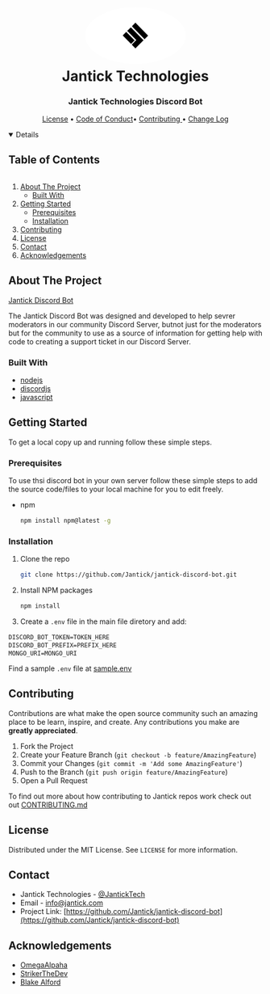 
<h1 align="center" style="position: relative;">
    <img width="200" style="border-radius: 50%;" src="./src/assets/images/jantick-logo-black.png"/><br>
    Jantick Technologies 
</h1>

<h3 align="center">Jantick Technologies Discord Bot</h3>

<p align="center">
    <a href="https://github.com/Jantick/jantick-discord-bot/blob/master/LICENSE">License</a> •
    <a href="https://github.com/Jantick/jantick-discord-bot/blob/master/CODE_OF_CONDUCT.md">Code of Conduct</a>•
    <a href="https://github.com/Jantick/jantick-discord-bot/blob/master/CONTRIBUTING.md"> Contributing </a> •
    <a href="https://github.com/Jantick/jantick-discord-bot/blob/master/CHANGELOG.md"> Change Log
</p>
<!-- TABLE OF CONTENTS -->
<details open="open">
  <summary><h2 style="display: inline-block">Table of Contents</h2></summary>
  <ol>
    <li>
      <a href="#about-the-project">About The Project</a>
      <ul>
        <li><a href="#built-with">Built With</a></li>
      </ul>
    </li>
    <li>
      <a href="#getting-started">Getting Started</a>
      <ul>
        <li><a href="#prerequisites">Prerequisites</a></li>
        <li><a href="#installation">Installation</a></li>
      </ul>
    </li>
    <li><a href="#contributing">Contributing</a></li>
    <li><a href="#license">License</a></li>
    <li><a href="#contact">Contact</a></li>
    <li><a href="#acknowledgements">Acknowledgements</a></li>
  </ol>
</details>



<!-- ABOUT THE PROJECT -->
## About The Project

[Jantick Discord Bot](https://jantick.com)

The Jantick Discord Bot was designed and developed to help sevrer moderators in our community Discord Server, butnot just for the moderators but for the community to use as a source of information for getting help with code to creating a support ticket in our Discord Server.


### Built With

* [nodejs](https://nodejs.org)
* [discordjs](https://discord.js.org)
* [javascript](https://js.org)



<!-- GETTING STARTED -->
## Getting Started

To get a local copy up and running follow these simple steps.

### Prerequisites

To use thsi discord bot in your own server follow these simple steps to add the source code/files to your local machine for you to edit freely.
* npm
  ```sh
  npm install npm@latest -g
  ```

### Installation

1. Clone the repo
   ```sh
   git clone https://github.com/Jantick/jantick-discord-bot.git
   ```
2. Install NPM packages
   ```sh
   npm install
   ```
 
3. Create a `.env` file in the main file diretory and add: 
```
DISCORD_BOT_TOKEN=TOKEN_HERE
DISCORD_BOT_PREFIX=PREFIX_HERE
MONGO_URI=MONGO_URI
```

Find a sample `.env` file at [sample.env](https://github.com/Jantick/jantick-discord-bot/sample.env)


<!-- CONTRIBUTING -->
## Contributing

Contributions are what make the open source community such an amazing place to be learn, inspire, and create. Any contributions you make are **greatly appreciated**.

1. Fork the Project
2. Create your Feature Branch (`git checkout -b feature/AmazingFeature`)
3. Commit your Changes (`git commit -m 'Add some AmazingFeature'`)
4. Push to the Branch (`git push origin feature/AmazingFeature`)
5. Open a Pull Request

To find out more about how contributing to Jantick repos work check out out [CONTRIBUTING.md](https://github.com/Jantick/jantick-discord-bot/CONTRIBUTING.md)



<!-- LICENSE -->
## License

Distributed under the MIT License. See `LICENSE` for more information.



<!-- CONTACT -->
## Contact

- Jantick Technologies - [@JantickTech](https://twitter.com/JantickTech)  
- Email - info@jantick.com
- Project Link: [https://github.com/Jantick/jantick-discord-bot](https://github.com/Jantick/jantick-discord-bot)



<!-- ACKNOWLEDGEMENTS -->
## Acknowledgements

* [OmegaAlpaha](https://github.com/orgs/Jantick/people/SBTrebhuvan)
* [StrikerTheDev](https://github.com/strikerthedev)
* [Blake Alford](https://github.com/blakealford)